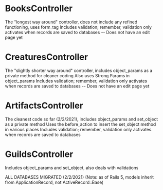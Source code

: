 # BooksController 
The "longest way around" controller, does not include any refined functioning, uses form_tag
Includes validation; remember, validation only activates when records are saved to databases
-- Does not have an edit page yet

# CreaturesController
The "slightly shorter way around" controller, includes object_params as a private method for cleaner coding
Also uses Strong Params in object_params
Includes validation; remember, validation only activates when records are saved to databases
-- Does not have an edit page yet

# ArtifactsController
The cleanest code so far (2/2/2021), includes object_params and set_object as a private method
Uses the before_action to insert the set_object method in various places
Includes validation; remember, validation only activates when records are saved to databases

# GuildsController
Includes object_params and set_object, also deals with validations 

ALL DATABASES MIGRATED (2/2/2021)
(Note: as of Rails 5, models inherit from ApplicationRecord, not ActiveRecord::Base)